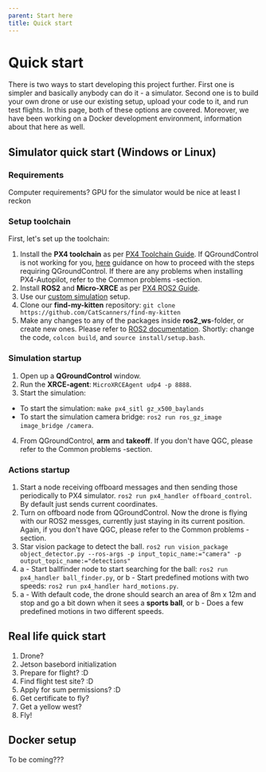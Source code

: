 ```yaml
---
parent: Start here
title: Quick start
---
```


# Quick start

There is two ways to start developing this project further. First one is simpler and basically anybody can do it - a simulator. Second one is to build your own drone or use our existing setup, upload your code to it, and run test flights. In this page, both of these options are covered. Moreover, we have been working on a Docker development environment, information about that here as well.

## Simulator quick start (Windows or Linux)

### Requirements
Computer requirements? GPU for the simulator would be nice at least I reckon

### Setup toolchain

First, let's set up the toolchain:
1. Install the **PX4 toolchain** as per [PX4 Toolchain Guide](https://docs.px4.io/main/en/dev_setup/dev_env.html). If QGroundControl is not working for you, [here](https://www.youtube.com/watch?v=dQw4w9WgXcQ) guidance on how to proceed with the steps requiring QGroundControl. If there are any problems when installing PX4-Autopilot, refer to the Common problems -section.
2. Install **ROS2** and **Micro-XRCE** as per [PX4 ROS2 Guide](https://docs.px4.io/main/en/ros2/user_guide.html).
3. Use our [custom simulation](https://www.youtube.com/watch?v=dQw4w9WgXcQ) setup.
4. Clone our **find-my-kitten** repository:
`
git clone https://github.com/CatScanners/find-my-kitten
`
5. Make any changes to any of the packages inside **ros2_ws**-folder, or create new ones. Please refer to [ROS2 documentation](https://docs.ros.org/en/foxy/index.html). Shortly: change the code, `colcon build`, and `source install/setup.bash`. 

### Simulation startup 
1. Open up a **QGroundControl** window.
2. Run the **XRCE-agent**: `MicroXRCEAgent udp4 -p 8888`.
3. Start the simulation: 
- To start the simulation: `make px4_sitl gz_x500_baylands`
- To start the simulation camera bridge: `ros2 run ros_gz_image image_bridge /camera`.
4. From QGroundControl, **arm** and **takeoff**. If you don't have QGC, please refer to the Common problems -section.

### Actions startup
1. Start a node receiving offboard messages and then sending those periodically to PX4 simulator. `ros2 run px4_handler offboard_control`. By default just sends current coordinates.
2. Turn on offboard node from QGroundControl. Now the drone is flying with our ROS2 messges, currently just staying in its current position. Again, if you don't have QGC, please refer to the Common problems -section.
3. Star vision package to detect the ball.
`ros2 run vision_package object_detector.py --ros-args -p input_topic_name:="camera" -p output_topic_name:="detections"`
4. a - Start ballfinder node to start searching for the ball:
`ros2 run px4_handler ball_finder.py`, or b - Start predefined motions with two speeds: `ros2 run px4_handler hard_motions.py`.
5. a - With default code, the drone should search an area of 8m x 12m and stop and go a bit down when it sees a **sports ball**, or b - Does a few predefined motions in two different speeds.


## Real life quick start
1. Drone?
2. Jetson basebord initialization
3. Prepare for flight? :D
4. Find flight test site? :D
5. Apply for sum permissions? :D
6. Get certificate to fly?
7. Get a yellow west?
8. Fly!

## Docker setup
To be coming???